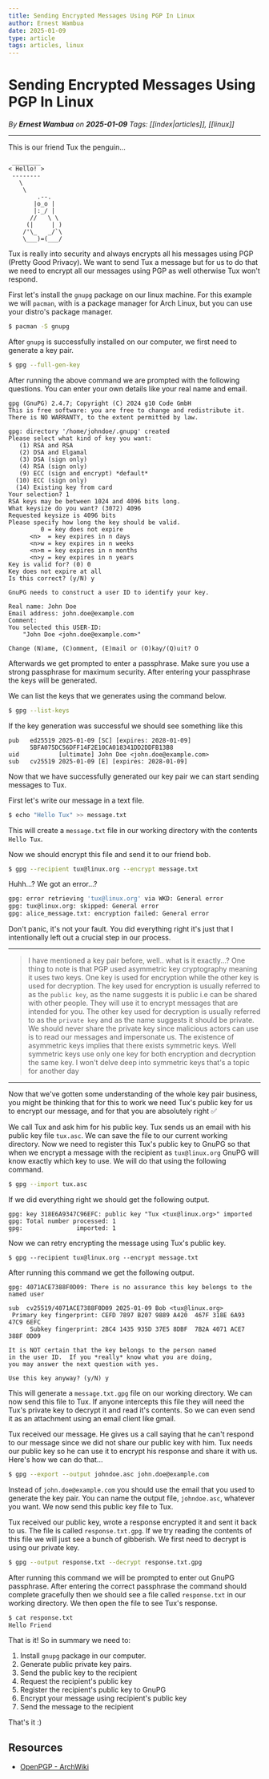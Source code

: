 ```yaml
---
title: Sending Encrypted Messages Using PGP In Linux
author: Ernest Wambua
date: 2025-01-09
type: article
tags: articles, linux
---
```


# Sending Encrypted Messages Using PGP In Linux
_By **Ernest Wambua** on **2025-01-09**_
_Tags: [[index|articles]], [[linux]]_
___

This is our friend Tux the penguin...

```text
 ________
< Hello! >
 --------
   \
    \
        .--.
       |o_o |
       |:_/ |
      //   \ \
     (|     | )
    /'\_   _/`\
    \___)=(___/
```

Tux is really into security and always encrypts all his messages using PGP (Pretty Good Privacy). We want to send Tux a message but for us to do that we need to encrypt all our messages using PGP as well otherwise Tux won't respond.

First let's install the `gnupg` package on our linux machine. For this example we will `pacman`, with is a package manager for Arch Linux, but you can use your distro's package manager.

```bash
$ pacman -S gnupg
```

After `gnupg` is successfully installed on our computer, we first need to generate a key pair.

```bash
$ gpg --full-gen-key
```

After running the above command we are prompted with the following questions. You can enter your own details like your real name and email.

```text
gpg (GnuPG) 2.4.7; Copyright (C) 2024 g10 Code GmbH
This is free software: you are free to change and redistribute it.
There is NO WARRANTY, to the extent permitted by law.

gpg: directory '/home/johndoe/.gnupg' created
Please select what kind of key you want:
   (1) RSA and RSA
   (2) DSA and Elgamal
   (3) DSA (sign only)
   (4) RSA (sign only)
   (9) ECC (sign and encrypt) *default*
  (10) ECC (sign only)
  (14) Existing key from card
Your selection? 1
RSA keys may be between 1024 and 4096 bits long.
What keysize do you want? (3072) 4096
Requested keysize is 4096 bits
Please specify how long the key should be valid.
         0 = key does not expire
      <n>  = key expires in n days
      <n>w = key expires in n weeks
      <n>m = key expires in n months
      <n>y = key expires in n years
Key is valid for? (0) 0
Key does not expire at all
Is this correct? (y/N) y

GnuPG needs to construct a user ID to identify your key.

Real name: John Doe
Email address: john.doe@example.com
Comment: 
You selected this USER-ID:
    "John Doe <john.doe@example.com>"

Change (N)ame, (C)omment, (E)mail or (O)kay/(Q)uit? O
```

Afterwards we get prompted to enter a passphrase. Make sure you use a strong passphrase for maximum security. After entering your passphrase the keys will be generated.

We can list the keys that we generates using the command below.

```bash
$ gpg --list-keys
```

If the key generation was successful we should see something like this

```text
pub   ed25519 2025-01-09 [SC] [expires: 2028-01-09]
      5BFA075DC56DFF14F2E10CA018341DD2DDFB13B8
uid           [ultimate] John Doe <john.doe@example.com>
sub   cv25519 2025-01-09 [E] [expires: 2028-01-09]
```

Now that we have successfully generated our key pair we can start sending messages to Tux.

First let's write our message in a text file.

```bash
$ echo "Hello Tux" >> message.txt
```

This will create a `message.txt` file in our working directory with the contents `Hello Tux`.

Now we should encrypt this file and send it to our friend bob.

```bash
$ gpg --recipient tux@linux.org --encrypt message.txt
```

Huhh...? We got an error...?

```bash
gpg: error retrieving 'tux@linux.org' via WKD: General error
gpg: tux@linux.org: skipped: General error
gpg: alice_message.txt: encryption failed: General error
```

Don't panic, it's not your fault. You did everything right it's just that I intentionally left out a crucial step in our process.

___
> I have mentioned a key pair before, well.. what is it exactly...? One thing to note is that PGP used asymmetric key cryptography meaning it uses two keys. One key is used for encryption while the other key is used for decryption. The key used for encryption is usually referred to as the `public key`, as the name suggests it is public i.e can be shared with other people. They will use it to encrypt messages that are intended for you. The other key used for decryption is usually referred to as the `private key` and as the name suggests it should be private. We should never share the private key since malicious actors can use is to read our messages and impersonate us. The existence of asymmetric keys implies that there exists symmetric keys. Well symmetric keys use only one key for both encryption and decryption the same key. I won't delve deep into symmetric keys that's a topic for another day
___

Now that we've gotten some understanding of the whole key pair business, you might be thinking that for this to work we need Tux's public key for us to encrypt our message, and for that you are absolutely right ✅

We call Tux and ask him for his public key. Tux sends us an email with his public key file `tux.asc`. We can save the file to our current working directory. Now we need to register this Tux's public key to GnuPG so that when we encrypt a message with the recipient as `tux@linux.org` GnuPG will know exactly which key to use. We will do that using the following command.

```bash
$ gpg --import tux.asc
```

If we did everything right we should get the following output.

```text
gpg: key 318E6A9347C96EFC: public key "Tux <tux@linux.org>" imported
gpg: Total number processed: 1
gpg:               imported: 1
```

Now we can retry encrypting the message using Tux's public key.

```bast
$ gpg --recipient tux@linux.org --encrypt message.txt
```

After running this command we get the following output.

```text
gpg: 4071ACE7388F0D09: There is no assurance this key belongs to the named user

sub  cv25519/4071ACE7388F0D09 2025-01-09 Bob <tux@linux.org>
 Primary key fingerprint: CEFD 7897 B207 9889 A420  467F 318E 6A93 47C9 6EFC
      Subkey fingerprint: 2BC4 1435 935D 37E5 8DBF  7B2A 4071 ACE7 388F 0D09

It is NOT certain that the key belongs to the person named
in the user ID.  If you *really* know what you are doing,
you may answer the next question with yes.

Use this key anyway? (y/N) y
```

This will generate a `message.txt.gpg` file on our working directory. We can now send this file to Tux. If anyone intercepts this file they will need the Tux's private key to decrypt it and read it's contents. So we can even send it as an attachment using an email client like gmail.

Tux received our message. He gives us a call saying that he can't respond to our message since we did not share our public key with him. Tux needs our public key so he can use it to encrypt his response and share it with us. Here's how we can do that...

```bash
$ gpg --export --output johndoe.asc john.doe@example.com
```

Instead of `john.doe@example.com` you should use the email that you used to generate the key pair. You can name the output file, `johndoe.asc`, whatever you want. We now send this public key file to Tux.

Tux received our public key, wrote a response encrypted it and sent it back to us. The file is called `response.txt.gpg`. If we try reading the contents of this file we will just see a bunch of gibberish. We first need to decrypt is using our private key.

```bash
$ gpg --output response.txt --decrypt response.txt.gpg
```

After running this command we will be prompted to enter out GnuPG passphrase. After entering the correct passphrase the command should complete gracefully then we should see a file called `response.txt` in our working directory. We then open the file to see Tux's response.

```bash
$ cat response.txt
Hello Friend
```

That is it! So in summary we need to:
1. Install `gnupg` package in our computer.
2. Generate public private key pairs.
3. Send the public key to the recipient
4. Request the recipient's public key
5. Register the recipient's public key to GnuPG
6. Encrypt your message using recipient's public key
7. Send the message to the recipient

That's it :)
## Resources
- [OpenPGP - ArchWiki](https://wiki.archlinux.org/title/OpenPGP)